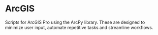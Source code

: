 # ArcGIS
Scripts for ArcGIS Pro using the ArcPy library. These are designed to minimize user input, automate repetitive tasks and streamline workflows.
